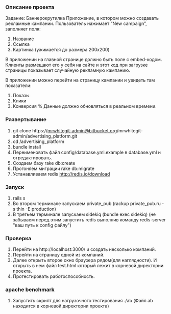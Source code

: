 ### Описание проекта ###
Задание: Баннерокрутилка
Приложение, в котором можно создавать рекламные кампании. 
Пользователь нажимает “New campaign”, заполняет поля:

1. Название
2. Ссылка
3. Картинка (ужимается до размера 200x200)

В приложении на главной странице должно быть поле с embed-кодом.
Клиенты размещают его у себя на сайте и этот код при загрузке страницы показывает случайную рекламную кампанию.

В приложении можно перейти на страницу кампании и увидеть там показатели:

1. Показы
2. Клики
3. Конверсия %
Данные должно обновляться в реальном времени.

### Развертывание ###
1. git clone https://mrwhitegit-admin@bitbucket.org/mrwhitegit-admin/advertising_platform.git
2. cd /advertising_platform
3. bundle install
4. Переименовать файл config/database.yml.example в database.yml и отредактировать.
5. Создаем базу
rake db:create
6. Прогоняем миграции
rake db:migrate
7. Устанавливаем redis
http://redis.io/download

### Запуск ###
1. rails s
2. Во втором терминале запускаем private_pub
(rackup private_pub.ru -s thin -E production)
3. В третьем терминале запускаем sidekiq
(bundle exec sidekiq) (не забываем перед этим запустить redis выполнив команду redis-server "ваш путь к config файлу")

### Проверка ###
1. Перейти на http://localhost:3000/ и создать неcколько компаний.
2. Перейти на страницу одной из компаний.
3. Далее открыть второе окно браузера рядом(для наглядности). И открыть в нем файл test.html который лежит в корневой директории проекта.
4. Протестировать работоспособность.

### apache benchmark ###
1. Запустить скрипт для нагрузочного тестирования ./ab
(Файл ab находится в корневой директории проекта)